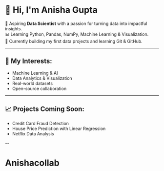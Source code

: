 # 👋 Hi, I'm Anisha Gupta

🎯 Aspiring **Data Scientist** with a passion for turning data into impactful insights.  
📊 Learning Python, Pandas, NumPy, Machine Learning & Visualization.  
🧠 Currently building my first data projects and learning Git & GitHub.

---

## 🔬 My Interests:
- Machine Learning & AI
- Data Analytics & Visualization
- Real-world datasets
- Open-source collaboration

---

## 📈 Projects Coming Soon:
- Credit Card Fraud Detection
- House Price Prediction with Linear Regression
- Netflix Data Analysis

--

# Anishacollab
